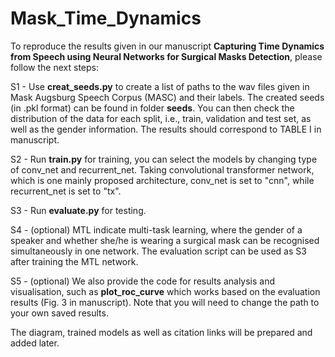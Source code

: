 # Mask_Time_Dynamics

To reproduce the results given in our manuscript __Capturing Time Dynamics from Speech using Neural Networks for Surgical Masks Detection__, please follow the next steps:

S1 - Use __creat_seeds.py__ to create a list of paths to the wav files given in Mask Augsburg Speech Corpus (MASC) and their labels. The created seeds (in .pkl format) can be found in folder __seeds__. You can then check the distribution of the data for each split, i.e., train, validation and test set, as well as the gender information. The results should correspond to TABLE I in manuscript.

S2 - Run __train.py__ for training, you can select the models by changing type of conv_net and recurrent_net. Taking convolutional transformer network, which is one mainly proposed architecture, conv_net is set to "cnn", while recurrent_net is set to "tx".

S3 - Run __evaluate.py__ for testing.

S4 - (optional) MTL indicate multi-task learning, where the gender of a speaker and whether she/he is wearing a surgical mask can be recognised simultaneously in one network. The evaluation script can be used as S3 after training the MTL network.

S5 - (optional) We also provide the code for results analysis and visualisation, such as __plot_roc_curve__ which works based on the evaluation results (Fig. 3 in manuscript). Note that you will need to change the path to your own saved results. 

The diagram, trained models as well as citation links will be prepared and added later. 
